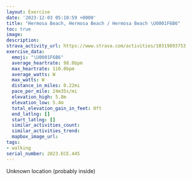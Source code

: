 ```yaml
---
layout: Exercise
date: '2023-12-03 05:10:59 +0000'
title: "Hermosa Beach, Hermosa Beach / Hermosa Beach \U0001F6B6"
toc: true
image:
description:
strava_activity_url: https://www.strava.com/activities/10319893753
exercise_data:
  emoji: "\U0001F6B6"
  average_heartrate: 98.0bpm
  max_heartrate: 110.0bpm
  average_watts: W
  max_watts: W
  distance_in_miles: 0.22mi
  pace_per_mile: 24m35s/mi
  elevation_high: 5.8m
  elevation_low: 5.4m
  total_elevation_gain_in_feet: 0ft
  end_latlng: []
  start_latlng: []
  similar_activities_count:
  similar_activities_trend:
  mapbox_image_url:
tags:
- walking
serial_number: 2023.ECE.445
---
```

Unknown location (probably inside)
